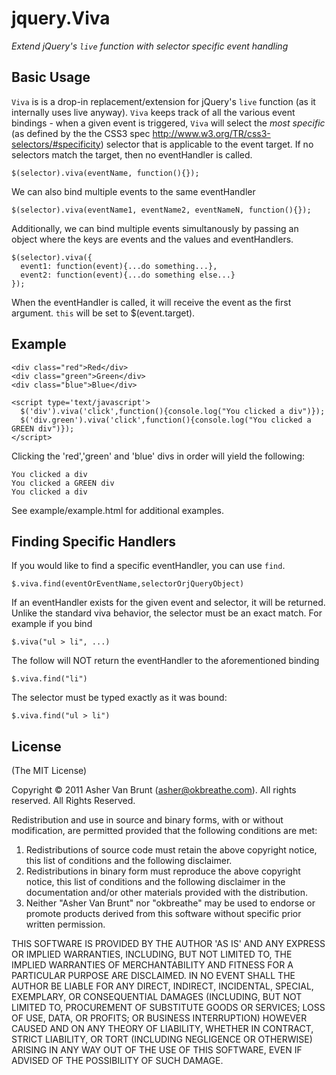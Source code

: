 # jquery.Viva

*Extend jQuery's `live` function with selector specific event handling*

## Basic Usage

`Viva` is is a drop-in replacement/extension for jQuery's `live` function 
(as it internally uses live anyway). `Viva` keeps track of all the various 
event bindings - when a given event is triggered, `Viva` will select the 
*most specific* (as defined by the the CSS3 spec 
http://www.w3.org/TR/css3-selectors/#specificity) selector that is 
applicable to the event target.  If no selectors match the target, then 
no eventHandler is called.

    $(selector).viva(eventName, function(){});

We can also bind multiple events to the same eventHandler
 
    $(selector).viva(eventName1, eventName2, eventNameN, function(){});

Additionally, we can bind multiple events simultanously by passing an object
where the keys are events and the values and eventHandlers.

    $(selector).viva({
      event1: function(event){...do something...},
      event2: function(event){...do something else...}                 
    });

When the eventHandler is called, it will receive the event as the first
argument. `this` will be set to $(event.target).

## Example

    <div class="red">Red</div>
    <div class="green">Green</div>
    <div class="blue">Blue</div>

    <script type='text/javascript'>
      $('div').viva('click',function(){console.log("You clicked a div")});
      $('div.green').viva('click',function(){console.log("You clicked a GREEN div")});
    </script>

Clicking the 'red','green' and 'blue' divs in order will yield the following:

    You clicked a div
    You clicked a GREEN div
    You clicked a div

See example/example.html for additional examples.

## Finding Specific Handlers

If you would like to find a specific eventHandler, you can use `find`.

    $.viva.find(eventOrEventName,selectorOrjQueryObject)

If an eventHandler exists for the given event and selector, it will be returned.
Unlike the standard viva behavior, the selector must be an exact match. For example
if you bind

    $.viva("ul > li", ...)

The follow will NOT return the eventHandler to the aforementioned binding

    $.viva.find("li")

The selector must be typed exactly as it was bound:

    $.viva.find("ul > li")

## License

(The MIT License)

Copyright &copy; 2011 Asher Van Brunt (asher@okbreathe.com). All rights reserved.
All Rights Reserved.

Redistribution and use in source and binary forms, with or without
modification, are permitted provided that the following conditions are met:

1. Redistributions of source code must retain the above copyright notice, this
   list of conditions and the following disclaimer.
2. Redistributions in binary form must reproduce the above copyright notice,
   this list of conditions and the following disclaimer in the documentation
   and/or other materials provided with the distribution.
3. Neither "Asher Van Brunt" nor "okbreathe" may be used to endorse or promote
   products derived from this software without specific prior written permission.

THIS SOFTWARE IS PROVIDED BY THE AUTHOR 'AS IS' AND ANY EXPRESS OR IMPLIED
WARRANTIES, INCLUDING, BUT NOT LIMITED TO, THE IMPLIED WARRANTIES OF
MERCHANTABILITY AND FITNESS FOR A PARTICULAR PURPOSE ARE DISCLAIMED. IN NO
EVENT SHALL THE AUTHOR BE LIABLE FOR ANY DIRECT, INDIRECT, INCIDENTAL, SPECIAL,
EXEMPLARY, OR CONSEQUENTIAL DAMAGES (INCLUDING, BUT NOT LIMITED TO, PROCUREMENT
OF SUBSTITUTE GOODS OR SERVICES; LOSS OF USE, DATA, OR PROFITS; OR BUSINESS
INTERRUPTION) HOWEVER CAUSED AND ON ANY THEORY OF LIABILITY, WHETHER IN
CONTRACT, STRICT LIABILITY, OR TORT (INCLUDING NEGLIGENCE OR OTHERWISE) ARISING
IN ANY WAY OUT OF THE USE OF THIS SOFTWARE, EVEN IF ADVISED OF THE POSSIBILITY
OF SUCH DAMAGE.
